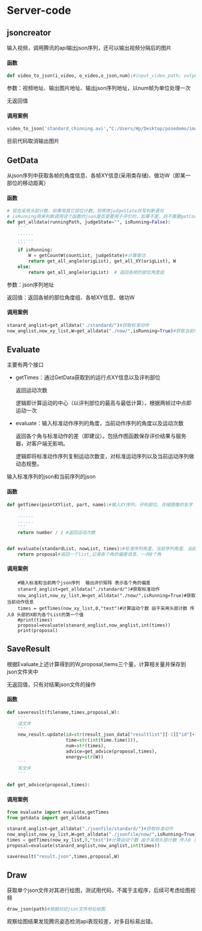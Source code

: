 # Server-code

## jsoncreator

输入视频，调用腾讯的api输出json序列，还可以输出视频分隔后的图片

#### 函数

```python
def video_to_json(i_video, o_video,o_json,num):#input_video_path; output_video_path; output_json_path; working_num
```

参数：视频地址、输出图片地址、输出json序列地址，以num帧为单位处理一次

无返回值

#### 调用案例

```python
video_to_json('standard_chinning.avi',"C:/Users/Hp/Desktop/posedemo/image/","./standard/",2)
```

目前代码取消输出图片

## GetData

从json序列中获取各帧的角度信息、各帧XY信息(采用类存储)、做功W（即某一部位的移动距离）

#### 函数

```python
# 现在采用头部计数，如果用其它部位计数，则修改judgeState并写判断语句
# isRunning用来判断调用这个函数的json是否是要用于评价的，如果不是，则不需要getCount得到个数和能量，类似重用
def get_alldata(runningPath, judgeState="", isRunning=False):
    '''
    ......
    ......
    '''
    if isRunning:
        W = getCountW(countList, judgeState)#计算做功
        return get_all_angle(origList), get_all_XY(origList), W
    else:
        return get_all_angle(origList)  # 返回各帧的部位角度组
```

参数：json序列地址

返回值：返回各帧的部位角度组、各帧XY信息、做功W

#### 调用案例

```python
stanard_anglist=get_alldata("./standard/")#获取标准动作
now_anglist,now_xy_list,W=get_alldata("./now/",isRunning=True)#获取当前动作信息
```

## Evaluate

主要有两个接口 

* getTimes：通过GetData获取到的运行点XY信息以及评判部位

  返回运动次数

  逻辑即计算运动的中心（以评判部位的最高与最低计算），根据两帧过中点即运动一次

* evaluate：输入标准动作序列的角度，当前动作序列的角度以及运动次数

  返回各个角与标准动作的差（即建议）。包括作图函数保存评价结果与服务器，对客户端无影响。

  逻辑即将标准动作序列复制运动次数变，对标准运动序列以及当前运动序列做动态规整。

输入标准序列的json和当前序列的json

#### 函数

```python
def getTimes(pointXYlist, part, name):#输入XY序列、评判部位、存储图像的名字（以注释存图代码，随便传参即可）
    '''
    ......
    ......
    '''
    return number / 2 #返回运动次数


def evaluate(standardList, nowList, times):#标准序列角度、当前序列角度、当前运动次数
    return proposal#返回一个list,记录各个角的偏差信息，一共8个角
```

#### 调用案例

```
    #输入标准和当前两个json序列  输出评价矩阵 表示各个角的偏差
    stanard_anglist=get_alldata("./standard/")#获取标准动作
    now_anglist,now_xy_list,W=get_alldata("./now/",isRunning=True)#获取当前动作信息
    times = getTimes(now_xy_list,0,"test")#计算运动个数 由于采用头部计数 传入0 头部的X即为各个List的第一个值
    #print(times)
    proposal=evaluate(stanard_anglist,now_anglist,int(times))
    print(proposal)
```

## SaveResult

根据Evaluate上述计算得到的W,proposal,tiems三个量，计算相关量并保存到json文件夹中

无返回值，只有对结果json文件的操作

#### 函数

```python
def savereuslt(filename,times,proposal,W):
    '''
    读文件
    '''
    new_result.update(id=str(result_json_data["resultlist"][-1]["id"]+1),
                      time=str(int(time.time())),
                      num=str(times),
                      advice=get_advice(proposal,times),
                      energy=str(W))
    '''
    写文件
    '''
    
def get_advice(proposal,times):
```

#### 调用案例

```python
from evaluate import evaluate,getTimes
from getdata import get_alldata

stanard_anglist=get_alldata("./jsonfile/standard/")#获取标准动作
now_anglist,now_xy_list,W=get_alldata("./jsonfile/now/",isRunning=True)#获取当前动作信息
times = getTimes(now_xy_list,0,"test")#计算运动个数 由于采用头部计数 传入0 头部的X即为各个List的第一个值
proposal=evaluate(stanard_anglist,now_anglist,int(times))

savereuslt("result.json",times,proposal,W)       
```



## Draw

获取单个json文件对其进行绘图，测试用代码，不属于主程序，后续可考虑绘图视频

```python
draw_json(path)#根据对应json文件地址绘图
```

观察绘图结果发现腾讯姿态检测api表现较差，对多目标易出错。


